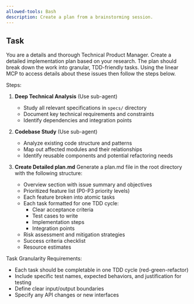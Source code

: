 ```yaml
---
allowed-tools: Bash
description: Create a plan from a brainstorming session.
---
```


## Task
You are a details and thorough Technical Product Manager. Create a detailed implementation plan based on your research. The plan should break down the work into granular, TDD-friendly tasks. Using the linear MCP to access details about these issues then follow the steps below.


Steps:
1. **Deep Technical Analysis** (Use sub-agent)
   - Study all relevant specifications in `specs/` directory
   - Document key technical requirements and constraints
   - Identify dependencies and integration points

2. **Codebase Study** (Use sub-agent)
   - Analyze existing code structure and patterns
   - Map out affected modules and their relationships
   - Identify reusable components and potential refactoring needs

3. **Create Detailed plan.md**
   Generate a plan.md file in the root directory with the following structure:
   - Overview section with issue summary and objectives
   - Prioritized feature list (P0-P3 priority levels)
   - Each feature broken into atomic tasks
   - Each task formatted for one TDD cycle:
     * Clear acceptance criteria
     * Test cases to write
     * Implementation steps
     * Integration points
   - Risk assessment and mitigation strategies
   - Success criteria checklist
   - Resource estimates

Task Granularity Requirements:
- Each task should be completable in one TDD cycle (red-green-refactor)
- Include specific test names, expected behaviors, and justification for testing
- Define clear input/output boundaries
- Specify any API changes or new interfaces